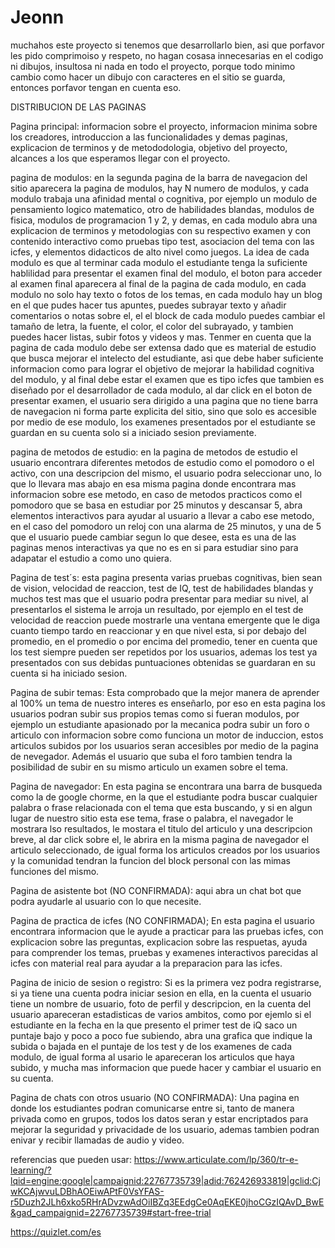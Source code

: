 # Jeonn
muchahos este proyecto si tenemos que desarrollarlo bien, asi que porfavor les pido
comprimoiso y respeto, no hagan cosasa innecesarias en el codigo ni dibujos, insultosa ni nada en todo el proyecto, porque todo minimo cambio como hacer un dibujo con caracteres en el sitio se guarda, entonces porfavor tengan en cuenta eso.

DISTRIBUCION DE LAS PAGINAS

Pagina principal: informacion sobre el proyecto, informacion minima sobre los creadores, introduccion a las funcionalidades y demas paginas, explicacion de terminos y de metododologia, objetivo del proyecto, alcances a los que esperamos llegar con el proyecto.

pagina de modulos: en la segunda pagina de la barra de navegacion del sitio aparecera la pagina de modulos, hay N numero de modulos, y cada modulo trabaja una afinidad mental o cognitiva, por ejemplo un modulo de pensamiento logico matematico, otro de habilidades blandas, modulos de fisica, modulos de programacion 1 y 2, y demas, en cada modulo abra una explicacion de terminos y metodologias con su respectivo examen y con contenido interactivo como pruebas tipo test, asociacion del tema con las icfes, y elementos didacticos de alto nivel como juegos. La idea de cada modulo es que al terminar cada modulo el estudiante tenga la suficiente hablilidad para presentar el examen final del modulo, el boton para acceder al examen final aparecera al final de la pagina de cada modulo, en cada modulo no solo hay texto o fotos de los temas, en cada modulo hay un blog en el que pudes hacer tus apuntes, puedes subrayar texto y añadir comentarios o notas sobre el, el el block de cada modulo puedes cambiar el tamaño de letra, la fuente, el color, el color del subrayado, y tambien puedes hacer listas, subir fotos y videos y mas. Tenmer en cuenta que la pagina de cada modulo debe ser extensa dado que es material de estudio que busca mejorar el intelecto del estudiante, asi que debe haber suficiente informacion como para lograr el objetivo de mejorar la habilidad cognitiva del modulo, y al final debe estar el examen que es tipo icfes que tambien es diseñado por el desarrollador de cada modulo, al dar click en el boton de presentar examen, el usuario sera dirigido a una pagina que no tiene barra de navegacion ni forma parte explicita del sitio, sino que solo es accesible por medio de ese modulo, los examenes presentados por el estudiante se guardan en su cuenta solo si a iniciado sesion previamente.

pagina de metodos de estudio: en la pagina de metodos de estudio el usuario encontrara diferentes metodos de estudio como el pomodoro o el activo, con una descripcion del mismo, el usuario podra seleccionar uno, lo que lo llevara mas abajo en esa misma pagina donde encontrara mas informacion sobre ese metodo, en caso de metodos practicos como el pomodoro que se basa en estudiar por 25 minutos y descansar 5, abra elementos interactivos para ayudar al usuario a llevar a cabo ese metodo, en el caso del pomodoro un reloj con una alarma de 25 minutos, y una de 5 que el usuario puede cambiar segun lo que desee, esta es una de las paginas menos interactivas ya que no es en si para estudiar sino para adapatar el estudio a como uno quiera.

Pagina de test´s: esta pagina presenta varias pruebas cognitivas, bien sean de vision, velocidad de reaccion, test de IQ, test de habilidades blandas y muchos test mas que el usuario podra presentar para mediar su nivel, al presentarlos el sistema le arroja un resultado, por ejemplo en el test de velocidad de reaccion puede mostrarle una ventana emergente que le diga cuanto tiempo tardo en reaccionar y en que nivel esta, si por debajo del promedio, en el promedio o por encima del promedio, tener en cuenta que los test siempre pueden ser repetidos por los usuarios, ademas los test ya presentados con sus debidas puntuaciones obtenidas se guardaran en su cuenta si ha iniciado sesion.

Pagina de subir temas: Esta comprobado que la mejor manera de aprender al 100% un tema de nuestro interes es enseñarlo, por eso en esta pagina los usuarios podran subir sus propios temas como si fueran modulos, por ejemplo un estudiante apasionado por la mecanica podra subir un foro o articulo con informacion sobre como funciona un motor de induccion, estos articulos subidos por los usuarios seran accesibles por medio de la pagina de nevegador. Además el usuario que suba el foro tambien tendra la posibilidad de subir en su mismo articulo un examen sobre el tema.

Pagina de navegador: En esta pagina se encontrara una barra de busqueda como la de google chorme, en la que el estudiante podra buscar cualquier palabra o frase relacionada con el tema que esta buscando, y si en algun lugar de nuestro sitio esta ese tema, frase o palabra, el navegador le mostrara lso resultados, le mostara el titulo del articulo y una descripcion breve, al dar click sobre el, le abrira en la misma pagina de navegador el articulo seleccionado, de igual forma los articulos creados por los usuarios y la comunidad tendran la funcion del block personal con las mimas funciones del mismo.

Pagina de asistente bot (NO CONFIRMADA): aqui abra un chat bot que podra ayudarle al usuario con lo que necesite.

Pagina de practica de icfes (NO CONFIRMADA); En esta pagina el usuario encontrara informacion que le ayude a practicar para las pruebas icfes, con explicacion sobre las preguntas, explicacion sobre las respuetas, ayuda para comprender los temas, pruebas y examenes interactivos parecidas al icfes con material real para ayudar a la preparacion para las icfes.

Pagina de inicio de sesion o registro: Si es la primera vez podra registrarse, si ya tiene una cuenta podra iniciar sesion en ella, en la cuenta el usuario tiene un nombre de usuario, foto de perfil y descripcion, en la cuenta del usuario apareceran estadisticas de varios ambitos, como por ejemlo si el estudiante en la fecha en la que presento el primer test de iQ saco un puntaje bajo y poco a poco fue subiendo, abra una grafica que indique la subida o bajada en el puntaje de los test y de los examenes de cada modulo, de igual forma al usario le apareceran los articulos que haya subido, y mucha mas informacion que puede hacer y cambiar el usuario en su cuenta.

Pagina de chats con otros usuario (NO CONFIRMADA): Una pagina en donde los estudiantes podran comunicarse entre si, tanto de manera privada como en grupos, todos los datos seran y estar encriptados para mejorar la seguridad y privacidade de los usuario, ademas tambien podran enivar y recibir llamadas de audio y video.

referencias que pueden usar: 
https://www.articulate.com/lp/360/tr-e-learning/?lqid=engine:google|campaignid:22767735739|adid:762426933819|gclid:CjwKCAjwvuLDBhAOEiwAPtF0VsYFAS-r5Duzh2JLh6xko5RHrADvzwAdOiIBZq3EEdgCe0AqEKE0jhoCGzIQAvD_BwE&gad_campaignid=22767735739#start-free-trial

https://quizlet.com/es



